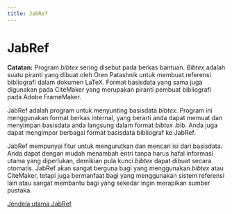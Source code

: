 ```yaml
---
title: JabRef
---
```


# JabRef

**Catatan:** Program *bibtex* sering disebut pada berkas bantuan. *Bibtex* adalah suatu piranti yang dibuat oleh Oren Patashnik untuk membuat referensi bibliografi dalam dokumen LaTeX. Format basisdata yang sama juga digunakan pada CiteMaker yang merupakan piranti pembuat bibliografi pada Adobe FrameMaker.

JabRef adalah program untuk menyunting basisdata *bibtex*. Program ini menggunakan format berkas internal, yang berarti anda dapat memuat dan menyimpan basisdata anda langsung dalam format *bibtex* .bib. Anda juga dapat mengimpor berbagai format basisdata bibliograf ke JabRef.

JabRef mempunyai fitur untuk mengurutkan dan mencari isi dari basisdata. Anda dapat dengan mudah menambah entri tanpa harus hafal informasi utama yang diperlukan, demikian pula kunci *bibtex* dapat dibuat secara otomatis. JabRef akan sangat berguna bagi yang menggunakan *bibtex* atau CiteMaker, tetapi juga bermanfaat bagi yang menggunakan sistem referensi lain atau sangat membantu bagi yang sekedar ingin merapikan sumber pustaka.

[Jendela utama JabRef](BaseFrameHelp)
